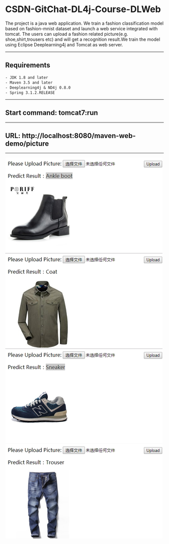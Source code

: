 CSDN-GitChat-DL4j-Course-DLWeb
=========================
The project is a java web application. We train a fashion classification model based on fashion-mnist dataset and launch a web service integrated with tomcat. The users can upload a fashion related picture(e.g. shoe,shirt,trousers etc) and will get a recognition result.We train the model using Eclipse Deeplearning4j and Tomcat as web server. 

---
## Requirements
	- JDK 1.8 and later
	- Maven 3.5 and later
	- Deeplearning4j & ND4j 0.8.0
	- Spring 3.1.2.RELEASE 
---
## Start command: tomcat7:run
---
## URL: http://localhost:8080/maven-web-demo/picture
---
![Image text](https://raw.githubusercontent.com/AllenWGX/CSDN-GitChat-DL4j-Course-DLWeb/master/images/shoe.jpg)
![Image text](https://raw.githubusercontent.com/AllenWGX/CSDN-GitChat-DL4j-Course-DLWeb/master/images/shirt.jpg)
![Image text](https://raw.githubusercontent.com/AllenWGX/CSDN-GitChat-DL4j-Course-DLWeb/master/images/sneaker.jpg)
![Image text](https://raw.githubusercontent.com/AllenWGX/CSDN-GitChat-DL4j-Course-DLWeb/master/images/trousers.jpg)